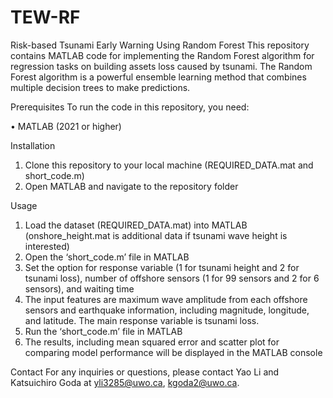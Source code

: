 # TEW-RF
Risk-based Tsunami Early Warning Using Random Forest
This repository contains MATLAB code for implementing the Random Forest algorithm for regression tasks on building assets loss caused by tsunami. The Random Forest algorithm is a powerful ensemble learning method that combines multiple decision trees to make predictions.

Prerequisites
To run the code in this repository, you need:

•	MATLAB (2021 or higher)

Installation
1.	Clone this repository to your local machine (REQUIRED_DATA.mat and short_code.m)
2.	Open MATLAB and navigate to the repository folder

Usage
1.	Load the dataset (REQUIRED_DATA.mat) into MATLAB (onshore_height.mat is additional data if tsunami wave height is interested)
2.	Open the ‘short_code.m’ file in MATLAB
3.	Set the option for response variable (1 for tsunami height and 2 for tsunami loss), number of offshore sensors (1 for 99 sensors and 2 for 6 sensors), and waiting time
4.	The input features are maximum wave amplitude from each offshore sensors and earthquake information, including magnitude, longitude, and latitude. The main response variable is tsunami loss.
5.	Run the ‘short_code.m’ file in MATLAB
6.	The results, including mean squared error and scatter plot for comparing model performance will be displayed in the MATLAB console

Contact
For any inquiries or questions, please contact Yao Li and Katsuichiro Goda at yli3285@uwo.ca, kgoda2@uwo.ca. 
